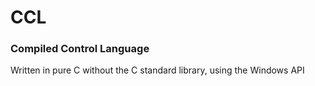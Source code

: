 # CCL
### Compiled Control Language
Written in pure C without the C standard library, using the Windows API